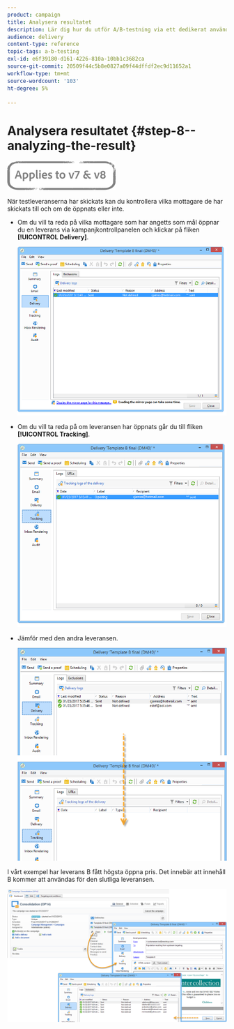 ```yaml
---
product: campaign
title: Analysera resultatet
description: Lär dig hur du utför A/B-testning via ett dedikerat användningsfall.
audience: delivery
content-type: reference
topic-tags: a-b-testing
exl-id: e6f39180-d161-4226-810a-10bb1c3682ca
source-git-commit: 20509f44c5b8e0827a09f44dffdf2ec9d11652a1
workflow-type: tm+mt
source-wordcount: '103'
ht-degree: 5%

---
```


# Analysera resultatet {#step-8--analyzing-the-result}

![](../../assets/common.svg)

När testleveranserna har skickats kan du kontrollera vilka mottagare de har skickats till och om de öppnats eller inte.

* Om du vill ta reda på vilka mottagare som har angetts som mål öppnar du en leverans via kampanjkontrollpanelen och klickar på fliken **[!UICONTROL Delivery]**.

   ![](assets/use_case_abtesting_analysis_001.png)

* Om du vill ta reda på om leveransen har öppnats går du till fliken **[!UICONTROL Tracking]**.

   ![](assets/use_case_abtesting_analysis_002.png)

* Jämför med den andra leveransen.

   ![](assets/use_case_abtesting_analysis_003.png)

I vårt exempel har leverans B fått högsta öppna pris. Det innebär att innehåll B kommer att användas för den slutliga leveransen.

![](assets/use_case_abtesting_analysis_004.png)
